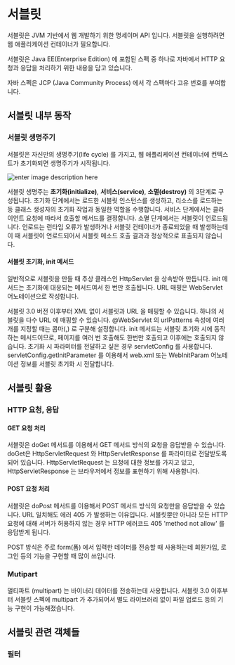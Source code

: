# 서블릿
서블릿은 JVM 기반에서 웹 개발하기 위한 명세이며 API 입니다. 서블릿을 실행하려면 웹 애플리케이션 컨테이너가 필요합니다. 

서블릿은 Java EE(Enterprise Edition) 에 포함된 스펙 중 하나로 자바에서 HTTP 요청과 응답을 처리하기 위한 내용을 담고 있습니다.

자바 스펙은 JCP (Java Community Process) 에서 각 스펙마다 고유 번호를 부여합니다. 

## 서블릿 내부 동작

### 서블릿 생명주기
서블릿은 자신만의 생명주기(life cycle) 를 가지고, 웹 애플리케이션 컨테이너에 컨텍스트가 초기화되면 생명주기가 시작됩니다.

![enter image description here](https://i2.wp.com/jitendrazaa.com/blog/wp-content/uploads/2011/02/Servlet-Life-Cycle.jpg?ssl=1)

서블릿 생명주는 **초기화(initialize)**, **서비스(service)**, **소멸(destroy)** 의 3단계로 구성됩니다. 초기화 단계에서는 로드한 서블릿 인스턴스를 생성하고, 리소스를 로드하는 등 클래스 생성자의 초기화 작업과 동일한 역할을 수행합니다. 서비스 단계에서는 클라이언트 요청에 따라서 호출할 메서드를 결정합니다. 소멸 단계에서는 서블릿이 언로드됩니다. 언로드는 런타임 오류가 발생하거나 서블릿 컨테이너가 종료되었을 때 발생하는데 이 때 서블릿이 언로드되어서 서블릿 메소드 호출 결과과 정상적으로 표출되지 않습니다. 

#### 서블릿 초기화, init 메서드

일반적으로 서블릿을 만들 때 추상 클래스인 HttpServlet 을 상속받아 만듭니다. init 메서드는 초기화에 대응되는 메서드여서 한 번만 호출됩니다. URL 매핑은 WebServlet 어노테이션으로 작성합니다. 

서블릿 3.0 버전 이후부터 XML 없이 서블릿과 URL 을 매핑할 수 있습니다. 하나의 서블릿을 다수 URL 에 매핑할 수 있습니다. @WebServlet 의 urlPatterns 속성에 여러 개를 지정할 때는 콤마(,) 로 구분해 설정합니다. init 메서드는 서블릿 초기화 시에 동작하는 메서드이므로, 페이지를 여러 번 호출해도 한번만 호출되고 이후에는 호출되지 않습니다. 초기화 시 파라미터를 전달하고 싶은 경우 servletConfig 를 사용합니다. 
servletConfig.getInitParameter 를 이용해서 web.xml 또는 WebInitParam 어노테이션 정보를 서블릿 초기화 시 전달합니다.

## 서블릿 활용

### HTTP 요청, 응답

#### GET 요청 처리
서블릿은 doGet 메서드를 이용해서 GET 메서드 방식의 요청을 응답받을 수 있습니다. doGet은 HttpServletRequest 와 HttpServletResponse 를 파라미터로 전달받도록 되어 있습니다. HttpServletRequest 는 요청에 대한 정보를 가지고 있고, HttpServletResponse 는 브라우저에서 정보를 표현하기 위해 사용합니다. 

#### POST 요청 처리
서블릿은 doPost 메서드를 이용해서 POST 메서드 방식의 요청만을 응답받을 수 있습니다. URL 일치해도 에러 405 가 발생하는 이유입니다. 
서블릿뿐만 아니라 모든 HTTP 요청에 대해 서버가 허용하지 않는 경우 HTTP 에러코드 405 'method not allow' 를 응답받게 됩니다. 

POST 방식은 주로 form(폼) 에서 입력한 데이터를 전송할 때 사용하는데 회원가입, 로그인 등의 기능을 구현할 때 많이 쓰입니다. 

### Mutipart
멀티파트 (multipart) 는 바이너리 데이터를 전송하는데 사용합니다. 서블릿 3.0 이후부터 서블릿 스펙에 multipart 가 추가되어서 별도 라이브러리 없이 파일 업로드 등의 기능 구현이 가능해졌습니다. 

## 서블릿 관련 객체들

### 필터

<!--stackedit_data:
eyJoaXN0b3J5IjpbNTY4NzgzMjkzLC03MzE2Nzk1MDYsMTQ5MD
Q2MDkxOCwtMTk4MTUzNzU4OSwtNjc0MzQ4NTcwLC04NzMyOTc2
ODYsMTI4NjkxNDg5MiwtMTMwOTk1MDE1MiwyOTU3Njg1MywtNj
gxMzE2MjUwLC0xMDU3MDA4ODYzLC0xNDg3NDE3NzExLDEzNjA1
NDkyMjhdfQ==
-->